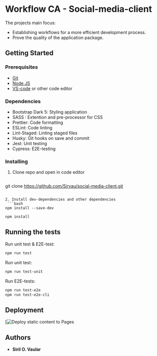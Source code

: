 # Workflow CA - Social-media-client

The projects main focus: 
* Establishing workflows for a more efficient development process. 
* Prove the quality of the application package. 

## Getting Started

### Prerequisites
- [Git](https://git-scm.com/downloads)
- [Node JS](https://nodejs.org/en/download)
- [VS-code](https://code.visualstudio.com/download) or other code editor

  
### Dependencies
* Bootstrap Dark 5: Styling application
* SASS : Extention and pre-processor for CSS
* Prettier: Code formatting
* ESLint: Code linting
* Lint-Staged: Linting staged files
* Husky: Git hooks on save and commit
* Jest: Unit testing
* Cypress: E2E-testing

### Installing

1. Clone repo and open in code editor
   ```bash
git clone https://github.com/Sirvau/social-media-client.git
```

2. Install dev-dependencies and other dependencies
 ```bash
npm install --save-dev
```
 ```bash
npm install 
```

## Running the tests
Run unit test & E2E-test:
 ```bash
npm run test
```

Run unit test:
 ```bash
npm run test-unit
```

Run E2E-tests:
 ```bash
npm run test-e2e
npm run test-e2e-cli
```

## Deployment
[![Deploy static content to Pages](https://sirvau.github.io/social-media-client/)

## Authors

  - **Siril O. Vaular** 

